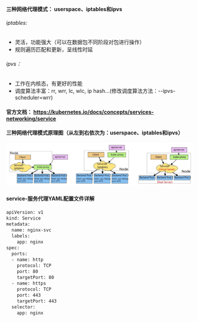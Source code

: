 #### 三种网络代理模式： userspace、iptables和ipvs

###### iptables:

- 灵活，功能强大（可以在数据包不同阶段对包进行操作）
- 规则遍历匹配和更新，呈线性时延

###### ipvs：

- 工作在内核态，有更好的性能
- 调度算法丰富：rr, wrr, lc, wlc, ip hash...(修改调度算法方法：--ipvs-scheduler=wrr)

#### 官方文档： https://kubernetes.io/docs/concepts/services-networking/service

#### 三种网络代理模式原理图（从左到右依次为：userspace、iptables和ipvs）

![image](https://github.com/hdpingshao/ops/blob/master/kubernetes/images/6-1.jpg)

#### service-服务代理YAML配置文件详解

	apiVersion: v1
	kind: Service
	metadata:
	  name: nginx-svc
	  labels:
		app: nginx
	spec:
	  ports:
	  - name: http
		protocol: TCP
		port: 80
		targetPort: 80
	  - name: https
		protocol: TCP
		port: 443
		targetPort: 443
	  selector:
		app: nginx